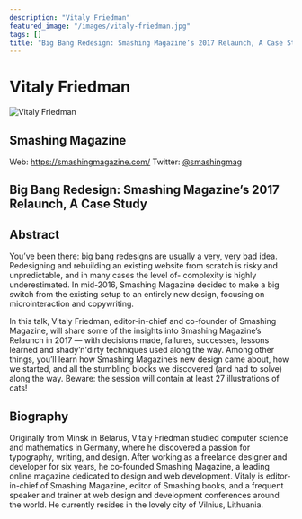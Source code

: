 ```yaml
---
description: "Vitaly Friedman"
featured_image: "/images/vitaly-friedman.jpg"
tags: []
title: "Big Bang Redesign: Smashing Magazine’s 2017 Relaunch, A Case Study"
---
```


<h1>
Vitaly Friedman
</h1>

<img class="speaker-photo" alt="Vitaly Friedman"
  src="/images/vitaly-friedman.jpg"/>

<h2>
Smashing Magazine
</h2>

<p class="contact-info">
<span class="web">Web: <a href="https://smashingmagazine.com/">https://smashingmagazine.com/</a></span>
<span class="twitter">Twitter: <a href="https://twitter.com/smashingmag">@smashingmag</a></span>
</p>

<h2>
Big Bang Redesign: Smashing Magazine’s 2017 Relaunch, A Case Study
</h2>

<h2 class="abstract">Abstract</h2>
<p>
You’ve been there: big bang redesigns are usually a very, very bad
idea. Redesigning and rebuilding an existing website from scratch
is risky and unpredictable, and in many cases the level of-
complexity is highly underestimated. In mid-2016, Smashing
Magazine decided to make a big switch from the existing setup to
an entirely new design, focusing on microinteraction and
copywriting.
</p>
<p>
In this talk, Vitaly Friedman, editor-in-chief and co-founder of
Smashing Magazine, will share some of the insights into Smashing
Magazine’s Relaunch in 2017 — with decisions made, failures,
successes, lessons learned and shady’n'dirty techniques used along
the way. Among other things, you’ll learn how Smashing Magazine’s
new design came about, how we started, and all the stumbling
blocks we discovered (and had to solve) along the way. Beware: the
session will contain at least 27 illustrations of cats!
</p>



<h2 class="biography">Biography</h2>
<p>
Originally from Minsk in Belarus, Vitaly Friedman studied computer
science and mathematics in Germany, where he discovered a passion
for typography, writing, and design. After working as a freelance
designer and developer for six years, he co-founded Smashing
Magazine, a leading online magazine dedicated to design and web
development. Vitaly is editor-in-chief of Smashing Magazine,
editor of Smashing books, and a frequent speaker and trainer at
web design and development conferences around the world. He
currently resides in the lovely city of Vilnius, Lithuania.
</p>

